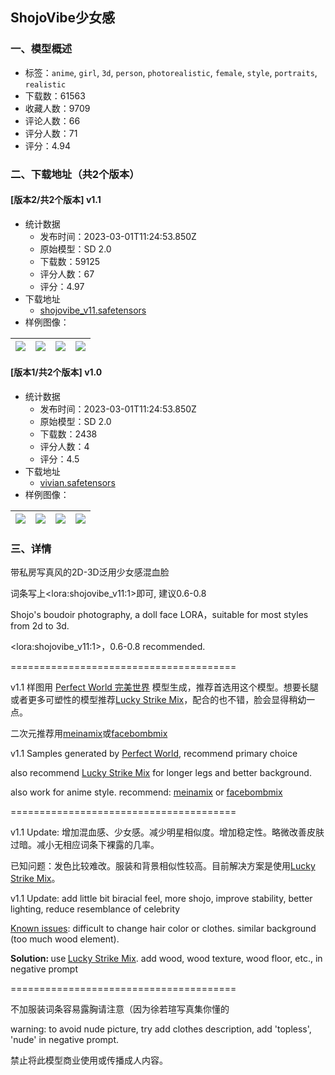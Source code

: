 ## ShojoVibe少女感 
### 一、模型概述

- 标签：`anime`, `girl`, `3d`, `person`, `photorealistic`, `female`, `style`, `portraits`, `realistic`
- 下载数：61563
- 收藏人数：9709
- 评论人数：66
- 评分人数：71
- 评分：4.94

### 二、下载地址（共2个版本）

#### [版本2/共2个版本] v1.1

- 统计数据
  - 发布时间：2023-03-01T11:24:53.850Z
  - 原始模型：SD 2.0
  - 下载数：59125
  - 评分人数：67
  - 评分：4.97
- 下载地址
  - [shojovibe_v11.safetensors](https://civitai.com/api/download/models/16557)
- 样例图像：

| <img src="https://image.civitai.com/xG1nkqKTMzGDvpLrqFT7WA/d13a0a64-26d8-4e61-a735-d0ea55b55b00/width=450/172035.jpeg" /> | <img src="https://image.civitai.com/xG1nkqKTMzGDvpLrqFT7WA/531149de-4e4e-4764-01c0-01032340e400/width=450/166937.jpeg" /> | <img src="https://image.civitai.com/xG1nkqKTMzGDvpLrqFT7WA/c1335de3-501e-4083-b653-9cd30db44c00/width=450/166934.jpeg" /> | <img src="https://image.civitai.com/xG1nkqKTMzGDvpLrqFT7WA/9cf4cc8b-9079-4edf-7967-27868ccdce00/width=450/172037.jpeg" /> |
| ---- | ---- | ---- | ---- |

#### [版本1/共2个版本] v1.0

- 统计数据
  - 发布时间：2023-03-01T11:24:53.850Z
  - 原始模型：SD 2.0
  - 下载数：2438
  - 评分人数：4
  - 评分：4.5
- 下载地址
  - [vivian.safetensors](https://civitai.com/api/download/models/15574)
- 样例图像：

| <img src="https://image.civitai.com/xG1nkqKTMzGDvpLrqFT7WA/8f604551-34d0-49a7-1cfd-53d575014200/width=450/167250.jpeg" /> | <img src="https://image.civitai.com/xG1nkqKTMzGDvpLrqFT7WA/c6d54576-67e0-4952-b514-079af85e2600/width=450/155327.jpeg" /> | <img src="https://image.civitai.com/xG1nkqKTMzGDvpLrqFT7WA/19bd9cfd-d5fa-4046-c67e-4d08baefed00/width=450/155539.jpeg" /> | <img src="https://image.civitai.com/xG1nkqKTMzGDvpLrqFT7WA/8dc8aec4-03de-40c9-d042-8f5e308bd300/width=450/167249.jpeg" /> |
| ---- | ---- | ---- | ---- |


### 三、详情
<p>带私房写真风的2D-3D泛用少女感混血脸</p><p>词条写上&lt;lora:shojovibe_v11:1&gt;即可, 建议0.6-0.8</p><p>Shojo's boudoir photography, a doll face LORA，suitable for most styles from 2d to 3d. </p><p>&lt;lora:shojovibe_v11:1&gt;，0.6-0.8 recommended.</p><p>=======================================</p><p>v1.1 样图用 <a target="_blank" rel="ugc" href="https://civitai.com/models/8281/perfect-world">Perfect World 完美世界</a> 模型生成，推荐首选用这个模型。想要长腿或者更多可塑性的模型推荐<a target="_blank" rel="ugc" href="https://civitai.com/models/13034">Lucky Strike Mix</a>，配合的也不错，脸会显得稍幼一点。</p><p>二次元推荐用<a target="_blank" rel="ugc" href="https://civitai.com/models/7240/meinamix">meinamix</a>或<a target="_blank" rel="ugc" href="https://civitai.com/models/7152/facebombmix">facebombmix</a></p><p></p><p>v1.1 Samples generated by <a target="_blank" rel="ugc" href="https://civitai.com/models/8281/perfect-world">Perfect World</a>, recommend primary choice</p><p>also recommend <a target="_blank" rel="ugc" href="https://civitai.com/models/13034">Lucky Strike Mix</a> for longer legs and better background.</p><p>also work for anime style. recommend: <a target="_blank" rel="ugc" href="https://civitai.com/models/7240/meinamix">meinamix</a> or <a target="_blank" rel="ugc" href="https://civitai.com/models/7152/facebombmix">facebombmix</a></p><p>=======================================</p><p>v1.1 Update: 增加混血感、少女感。减少明星相似度。增加稳定性。略微改善皮肤过暗。减小无相应词条下裸露的几率。</p><p>已知问题：发色比较难改。服装和背景相似性较高。目前解决方案是使用<a target="_blank" rel="ugc" href="https://civitai.com/models/13034">Lucky Strike Mix</a>。</p><p></p><p>v1.1 Update: add little bit biracial feel, more shojo, improve stability, better lighting, reduce resemblance of celebrity</p><p><u>Known issues</u>: difficult to change hair color or clothes. similar background (too much wood element).</p><p><strong>Solution: </strong>use<strong> </strong><a target="_blank" rel="ugc" href="https://civitai.com/models/13034">Lucky Strike Mix</a>. add wood, wood texture, wood floor, etc., in negative prompt</p><p>=======================================</p><p>不加服装词条容易露胸请注意（因为徐若瑄写真集你懂的</p><p>warning: to avoid nude picture, try add clothes description, add 'topless', 'nude' in negative prompt.</p><p>禁止将此模型商业使用或传播成人内容。</p><p></p>
